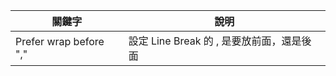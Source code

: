 

| 關鍵字                  | 說明                                   |
|------------------------|----------------------------------------|
| Prefer wrap before "," | 設定 Line Break 的 , 是要放前面，還是後面 |


